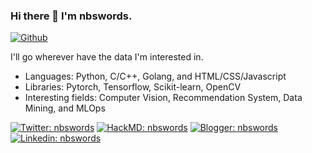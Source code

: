 ### Hi there 👋 I'm nbswords.

[![Github](https://img.shields.io/github/followers/nbswords?label=Follow&style=social)](https://github.com/nbswords)


I'll go wherever have the data I'm interested in.
- Languages:  Python, C/C++, Golang, and HTML/CSS/Javascript
- Libraries: Pytorch, Tensorflow, Scikit-learn, OpenCV
- Interesting fields: Computer Vision, Recommendation System, Data Mining, and MLOps

[![Twitter: nbswords](https://img.shields.io/static/v1?label=Twitter&message=nbswords&logo=twitter&style=flat)](https://twitter.com/nbswordsYu)
[![HackMD: nbswords](https://img.shields.io/badge/HackMD-nbswords-514e9d?style=flat-square&logo=hackhands&logoColor=ffffff&labelColor=555555)](https://hackmd.io/@nbswords)
[![Blogger: nbswords](https://img.shields.io/badge/Blogger-FF5722?style=for-the-badge&logo=blogger&logoColor=white&style=flat)](http://blog.nbswords.com/)
[![Linkedin: nbswords](https://img.shields.io/badge/LinkedIn-0077B5?style=for-the-badge&logo=linkedin&logoColor=white&style=flat)](https://www.linkedin.com/in/nbswords/)
